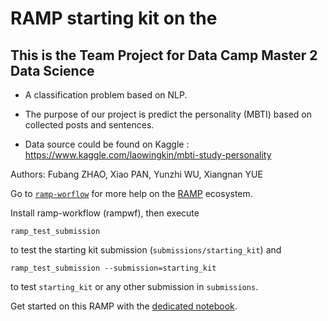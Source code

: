 # RAMP starting kit on the
## This is the Team Project for Data Camp Master 2 Data Science

- A classification problem based on NLP.

- The purpose of our project is predict the personality (MBTI) based on collected posts and sentences.

- Data source could be found on Kaggle : https://www.kaggle.com/laowingkin/mbti-study-personality

Authors: Fubang ZHAO, Xiao PAN, Yunzhi WU, Xiangnan YUE

Go to [`ramp-worflow`](https://github.com/paris-saclay-cds/ramp-workflow) for more help on the [RAMP](http:www.ramp.studio) ecosystem.

Install ramp-workflow (rampwf), then execute

```
ramp_test_submission
```

to test the starting kit submission (`submissions/starting_kit`) and

```
ramp_test_submission --submission=starting_kit
```

to test `starting_kit` or any other submission in `submissions`.

Get started on this RAMP with the [dedicated notebook](fake_news_starting_kit.ipynb).
